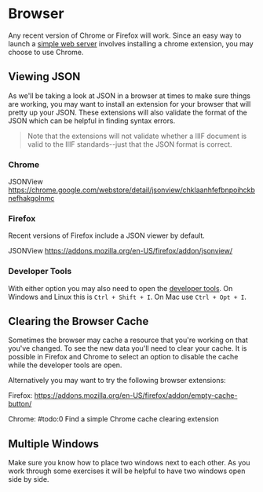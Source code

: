 # Browser

Any recent version of Chrome or Firefox will work. Since an easy way to launch a [simple web server](web-server.md) involves installing a chrome extension, you may choose to use Chrome.

## Viewing JSON

As we'll be taking a look at JSON in a browser at times to make sure things are working, you may want to install an extension for your browser that will pretty up your JSON. These extensions will also validate the format of the JSON which can be helpful in finding syntax errors.

> Note that the extensions will not validate whether a IIIF document is valid to the IIIF standards--just that the JSON format is correct.

### Chrome

JSONView
https://chrome.google.com/webstore/detail/jsonview/chklaanhfefbnpoihckbnefhakgolnmc

### Firefox

Recent versions of Firefox include a JSON viewer by default.

JSONView
https://addons.mozilla.org/en-US/firefox/addon/jsonview/

### Developer Tools

With either option you may also need to open the [developer tools](https://developer.mozilla.org/en-US/docs/Tools). On Windows and Linux this is `Ctrl + Shift + I`. On Mac use `Ctrl + Opt + I`.

## Clearing the Browser Cache

Sometimes the browser may cache a resource that you're working on that you've changed. To see the new data you'll need to clear your cache. It is possible in Firefox and Chrome to select an option to disable the cache while the developer tools are open.

Alternatively you may want to try the following browser extensions:

Firefox: https://addons.mozilla.org/en-US/firefox/addon/empty-cache-button/

Chrome: #todo:0 Find a simple Chrome cache clearing extension

## Multiple Windows

Make sure you know how to place two windows next to each other. As  you work through some exercises it will be helpful to have two windows open side by side.
